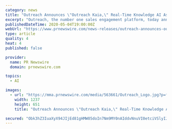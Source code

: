```yaml
---
category: news
title: "Outreach Announces \"Outreach Kaia,\" Real-Time Knowledge AI Assistant Which Helps Customer-Facing Reps Sell Smarter and Close Deals Faster"
excerpt: "Outreach, the number one sales engagement platform, today announced Outreach Kaia (Knowledge AI Assistant), a revolutionary"
publishedDateTime: 2020-05-04T19:00:00Z
webUrl: "https://www.prnewswire.com/news-releases/outreach-announces-outreach-kaia-real-time-knowledge-ai-assistant-which-helps-customer-facing-reps-sell-smarter-and-close-deals-faster-301052017.html"
type: article
quality: 4
heat: 4
published: false

provider:
  name: PR Newswire
  domain: prnewswire.com

topics:
  - AI

images:
  - url: "https://mma.prnewswire.com/media/563661/Outreach_Logo.jpg?p=facebook"
    width: 1237
    height: 651
    title: "Outreach Announces \"Outreach Kaia,\" Real-Time Knowledge AI Assistant Which Helps Customer-Facing Reps Sell Smarter and Close Deals Faster"

secured: "Obk3hZ3IuaXyX94JIjEd81gHMW05doIn7Nm9MY0nAIddvNnuVI0etciVSlyIJ5MKceuzd7qOJrkAD3zvNl3htJ1NhZcIN/olyCIaF+Ak3SIdnH7vCdfbpaEKtaFTMIysC7aD7KY9d8jLJInMJsAnoHX7fU9I7JIVt9FdMERwAn+gU7dg0lrU4zbWfDU9Lf0f2Qm+CGFHyiK6unNEaKJmMHI/ZL6LOh0k5oRQ5sxPoFP4ancCzm0v1wqVc9AnAo919X2qF5zlgI27u4GTRxG883vxq68j8ym7ulGK6Sxo0oFFQYb2USkKdIdLVK8djR5p;f26twdCm0+HaG6gtna/2pg=="
---
```


